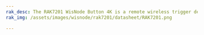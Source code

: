 ```yaml
---
rak_desc: The RAK7201 WisNode Button 4K is a remote wireless trigger device. It supports user-defined functions for each key and is based on the LoRaWAN 1.0.2 protocol. Supported LoRaWAN bands are IN865, EU868, AU915, US915, KR920, and AS923.
rak_img: /assets/images/wisnode/rak7201/datasheet/RAK7201.png

---
```


<rk-redirect to="/Product-Categories/WisNode/RAK7201/Overview/" />